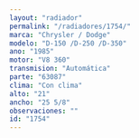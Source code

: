 ```yaml
---
layout: "radiador"
permalink: "/radiadores/1754/"
marca: "Chrysler / Dodge"
modelo: "D-150 /D-250 /D-350"
ano: "1985"
motor: "V8 360"
transmision: "Automática"
parte: "63087"
clima: "Con clima"
alto: "21"
ancho: "25 5/8"
observaciones: ""
id: "1754"
---
```


